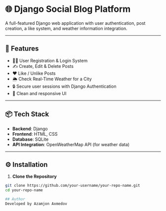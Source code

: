 # 🌐 Django Social Blog Platform

A full-featured Django web application with user authentication, post creation, a like system, and weather information integration.

---

## 🚀 Features

- 🧑‍💻 User Registration & Login System  
- ✍️ Create, Edit & Delete Posts  
- ❤️ Like / Unlike Posts  
- 🌦️ Check Real-Time Weather for a City  
- 🔒 Secure user sessions with Django Authentication  
- 🧹 Clean and responsive UI 

---

## 📦 Tech Stack

- **Backend**: Django  
- **Frontend**: HTML, CSS  
- **Database**: SQLite 
- **API Integration**: OpenWeatherMap API (for weather data)

---

## ⚙️ Installation

1. **Clone the Repository**

```bash
git clone https://github.com/your-username/your-repo-name.git  
cd your-repo-name  

## Author
Developed by Azamjon Axmedov